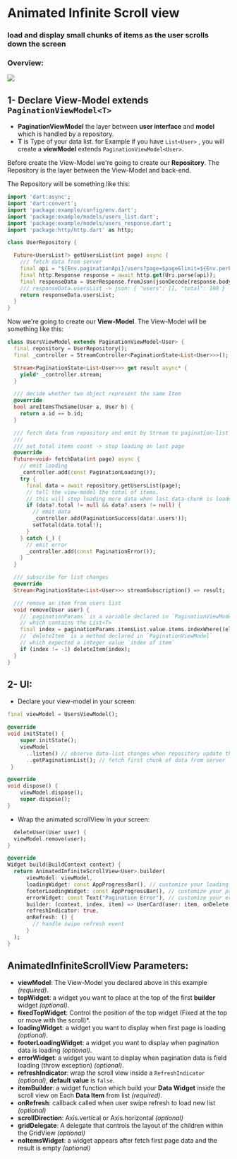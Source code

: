 
# Animated Infinite Scroll view

### load and display small chunks of items as the user scrolls down the screen

### Overview:

![](https://s10.gifyu.com/images/20220422_002203.gif)

## 1- Declare View-Model extends `PaginationViewModel<T>`

* **PaginationViewModel** the layer between **user interface** and **model** which is handled by a repository.
* **T** is Type of your data list. for Example if you have  `List<User>` , you will create a **viewModel** extends `PaginationViewModel<User>`.

Before create the View-Model we're going to create our **Repository**.
The Repository is the layer between the View-Model and back-end.

The Repository will be something like this:
```dart
import 'dart:async';
import 'dart:convert';
import 'package:example/config/env.dart';
import 'package:example/models/users_list.dart';
import 'package:example/models/users_response.dart';
import 'package:http/http.dart' as http;

class UserRepository {

  Future<UsersList?> getUsersList(int page) async {
    /// fetch data from server
    final api = "${Env.paginationApi}/users?page=$page&limit=${Env.perPage}";
    final http.Response response = await http.get(Uri.parse(api));
    final responseData = UserResponse.fromJson(jsonDecode(response.body));
    /// responseData.usersList -> json: { "users": [], "total": 100 }
    return responseData.usersList;
  }
}

```
Now we're going to create our **View-Model**.
The View-Model will be something like this:
```dart
class UsersViewModel extends PaginationViewModel<User> {
  final repository = UserRepository();
  final _controller = StreamController<PaginationState<List<User>>>();

  Stream<PaginationState<List<User>>> get result async* {
    yield* _controller.stream;
  }

  /// decide whether two object represent the same Item
  @override
  bool areItemsTheSame(User a, User b) {
    return a.id == b.id;
  }

  /// fetch data from repository and emit by Stream to pagination-list
  ///
  /// set total items count -> stop loading on last page
  @override
  Future<void> fetchData(int page) async {
    // emit loading
    _controller.add(const PaginationLoading());
    try {
      final data = await repository.getUsersList(page);
      // tell the view-model the total of items.
      // this will stop loading more data when last data-chunk is loaded
      if (data?.total != null && data?.users != null) {
        // emit data
        _controller.add(PaginationSuccess(data!.users!));
        setTotal(data.total!);
      }
    } catch (_) {
      // emit error
      _controller.add(const PaginationError());
    }
  }

  /// subscribe for list changes
  @override
  Stream<PaginationState<List<User>>> streamSubscription() => result;

  /// remove an item from users list
  void remove(User user) {
    // `paginationParams` is a variable declared in `PaginationViewModel`
    // which contains the List<T>
    final index = paginationParams.itemsList.value.items.indexWhere((element) => element.item.id == user.id);
    // `deleteItem` is a method declared in `PaginationViewModel`
    // which expected a integer value `index of item`
    if (index != -1) deleteItem(index);
  }
}
```

## 2- UI:
* Declare your view-model in your screen:
```dart
final viewModel = UsersViewModel();

@override
void initState() {
    super.initState();
    viewModel
      ..listen() // observe data-list changes when repository update the list
      ..getPaginationList(); // fetch first chunk of data from server
 }

@override
void dispose() {
    viewModel.dispose();
    super.dispose();
}
```
* Wrap the animated scrollView in your screen:
```dart
  deleteUser(User user) {
  viewModel.remove(user);
}

@override
Widget build(BuildContext context) {
  return AnimatedInfiniteScrollView<User>.builder(
      viewModel: viewModel,
      loadingWidget: const AppProgressBar(), // customize your loading widget
      footerLoadingWidget: const AppProgressBar(), // customize your pagination loading widget
      errorWidget: const Text("Pagination Error"), // customize your error widget
      builder: (context, index, item) => UserCard(user: item, onDelete: deleteUser),
      refreshIndicator: true,
      onRefresh: () {
        // handle swipe refresh event
      }
  );
}
```
## **AnimatedInfiniteScrollView** Parameters:
* **viewModel**: The View-Model you declared above in this example *(required)*.
* **topWidget**: a widget you want to place at the top of the first **builder** widget *(optional)*.
* **fixedTopWidget**: Control the position of the top widget (Fixed at the top or move with the scroll)*.
* **loadingWidget**: a widget you want to display when first page is loading *(optional)*.
* **footerLoadingWidget**: a widget you want to display when pagination data is loading *(optional)*.
* **errorWidget**: a widget you want to display when pagination data  is field loading (throw exception) *(optional)*.
* **refreshIndicator**: wrap the scroll view inside a `RefreshIndicator` *(optional)*, **default value** is `false`.
* **itemBuilder**: a widget function which build your **Data Widget** inside the scroll view on Each **Data Item** from list *(required)*.
* **onRefresh**: callback called when user swipe refresh to load new list *(optional)*
* **scrollDirection**: Axis.vertical or Axis.horizontal *(optional)*
* **gridDelegate**: A delegate that controls the layout of the children within the GridView *(optional)*
* **noItemsWidget**: a widget appears after fetch first page data and the result is empty *(optional)*

